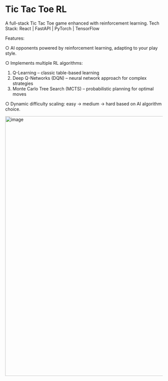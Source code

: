 # Tic Tac Toe RL

A full-stack Tic Tac Toe game enhanced with reinforcement learning.
Tech Stack: React | FastAPI | PyTorch | TensorFlow

Features:

○ AI opponents powered by reinforcement learning, adapting to your play style.

○ Implements multiple RL algorithms:

  1. Q-Learning – classic table-based learning
  2. Deep Q-Networks (DQN) – neural network approach for complex strategies
  3. Monte Carlo Tree Search (MCTS) – probabilistic planning for optimal moves

○ Dynamic difficulty scaling: easy → medium → hard based on AI algorithm choice. 

<img width="1225" height="828" alt="image" src="https://github.com/user-attachments/assets/a4b1eb58-c684-4d52-98de-50d782b53275" />

